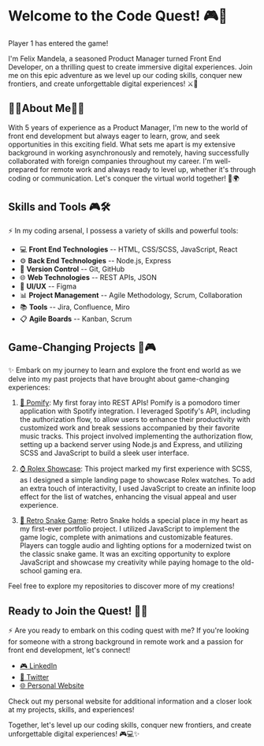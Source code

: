 # **Welcome to the Code Quest**! 🎮🚀

Player 1 has entered the game! 

I'm Felix Mandela, a seasoned Product Manager turned Front End Developer, on a thrilling quest to create immersive digital experiences. Join me on this epic adventure as we level up our coding skills, conquer new frontiers, and create unforgettable digital experiences! ⚔️🌟

## 🌟🌟**About Me**🌟🌟 

With 5 years of experience as a Product Manager, I'm new to the world of front end development but always eager to learn, grow, and seek opportunities in this exciting field. What sets me apart is my extensive background in working asynchronously and remotely, having successfully collaborated with foreign companies throughout my career. I'm well-prepared for remote work and always ready to level up, whether it's through coding or communication. Let's conquer the virtual world together! 💪🌍

## **Skills and Tools** 🎮🛠️

⚡ In my coding arsenal, I possess a variety of skills and powerful tools:

- 💻 **Front End Technologies** -- HTML, CSS/SCSS, JavaScript, React
- ⚙️ **Back End Technologies** -- Node.js, Express
- 🚀 **Version Control** -- Git, GitHub
- 🌐 **Web Technologies** -- REST APIs, JSON
- 🎨 **UI/UX** -- Figma
- 📊 **Project Management** -- Agile Methodology, Scrum, Collaboration
- 📚 **Tools** -- Jira, Confluence, Miro
- 📋 **Agile Boards** -- Kanban, Scrum

## **Game-Changing Projects** 🌟🎮

✨ Embark on my journey to learn and explore the front end world as we delve into my past projects that have brought about game-changing experiences:

1. [🍅 Pomify](https://felixmandela.vercel.app/): My first foray into REST APIs! Pomify is a pomodoro timer application with Spotify integration. I leveraged Spotify's API, including the authorization flow, to allow users to enhance their productivity with customized work and break sessions accompanied by their favorite music tracks. This project involved implementing the authorization flow, setting up a backend server using Node.js and Express, and utilizing SCSS and JavaScript to build a sleek user interface.

2. [⌚ Rolex Showcase](https://rolex-showcase.vercel.app/): This project marked my first experience with SCSS, as I designed a simple landing page to showcase Rolex watches. To add an extra touch of interactivity, I used JavaScript to create an infinite loop effect for the list of watches, enhancing the visual appeal and user experience.

3. [🐍 Retro Snake Game](https://oldskool-snake.vercel.app/): Retro Snake holds a special place in my heart as my first-ever portfolio project. I utilized JavaScript to implement the game logic, complete with animations and customizable features. Players can toggle audio and lighting options for a modernized twist on the classic snake game. It was an exciting opportunity to explore JavaScript and showcase my creativity while paying homage to the old-school gaming era.

Feel free to explore my repositories to discover more of my creations!

## **Ready to Join the Quest!** 🌟🚀

⚡ Are you ready to embark on this coding quest with me? If you're looking for someone with a strong background in remote work and a passion for front end development, let's connect!

- [🎮 LinkedIn](https://www.linkedin.com/in/felixmandela)
- [🌟 Twitter](https://twitter.com/flxmandela)
- [🌐 Personal Website](https://felixmandela.vercel.app/)

Check out my personal website for additional information and a closer look at my projects, skills, and experiences!

Together, let's level up our coding skills, conquer new frontiers, and create unforgettable digital experiences! 🎮💻✨

